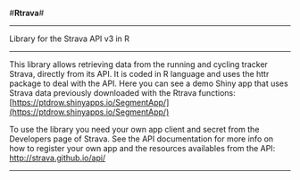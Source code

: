 #**Rtrava**#

-------------

Library for the Strava API v3 in R


----------
This library allows retrieving data from the running and cycling tracker Strava, directly from its API. It is coded in R language and uses the httr package to deal with the API. Here you can see a demo Shiny app that uses Strava data previously downloaded with the Rtrava functions: [https://ptdrow.shinyapps.io/SegmentApp/](https://ptdrow.shinyapps.io/SegmentApp/)

To use the library you need your own app client and secret from the Developers page of Strava. See the API documentation for more info on how to register your own app and the resources availables from the API: http://strava.github.io/api/

--------
